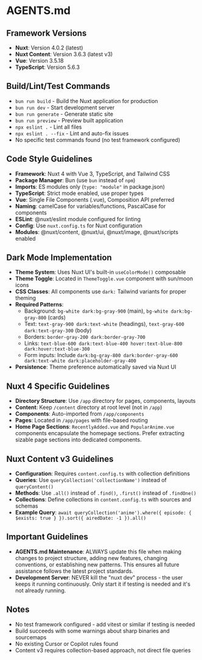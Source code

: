 # AGENTS.md

## Framework Versions

- **Nuxt**: Version 4.0.2 (latest)
- **Nuxt Content**: Version 3.6.3 (latest v3)
- **Vue**: Version 3.5.18
- **TypeScript**: Version 5.6.3

## Build/Lint/Test Commands

- `bun run build` - Build the Nuxt application for production
- `bun run dev` - Start development server
- `bun run generate` - Generate static site
- `bun run preview` - Preview built application
- `npx eslint .` - Lint all files
- `npx eslint . --fix` - Lint and auto-fix issues
- No specific test commands found (no test framework configured)

## Code Style Guidelines

- **Framework**: Nuxt 4 with Vue 3, TypeScript, and Tailwind CSS
- **Package Manager**: Bun (use `bun` instead of `npm`)
- **Imports**: ES modules only (`type: "module"` in package.json)
- **TypeScript**: Strict mode enabled, use proper types
- **Vue**: Single File Components (.vue), Composition API preferred
- **Naming**: camelCase for variables/functions, PascalCase for components
- **ESLint**: @nuxt/eslint module configured for linting
- **Config**: Use `nuxt.config.ts` for Nuxt configuration
- **Modules**: @nuxt/content, @nuxt/ui, @nuxt/image, @nuxt/scripts enabled

## Dark Mode Implementation

- **Theme System**: Uses Nuxt UI's built-in `useColorMode()` composable
- **Theme Toggle**: Located in `ThemeToggle.vue` component with sun/moon icons
- **CSS Classes**: All components use `dark:` Tailwind variants for proper theming
- **Required Patterns**:
  - Background: `bg-white dark:bg-gray-900` (main), `bg-white dark:bg-gray-800` (cards)
  - Text: `text-gray-900 dark:text-white` (headings), `text-gray-600 dark:text-gray-300` (body)
  - Borders: `border-gray-200 dark:border-gray-700`
  - Links: `text-blue-600 dark:text-blue-400 hover:text-blue-800 dark:hover:text-blue-300`
  - Form inputs: Include `dark:bg-gray-800 dark:border-gray-600 dark:text-white dark:placeholder-gray-400`
- **Persistence**: Theme preference automatically saved via Nuxt UI

## Nuxt 4 Specific Guidelines

- **Directory Structure**: Use `/app` directory for pages, components, layouts
- **Content**: Keep `/content` directory at root level (not in `/app`)
- **Components**: Auto-imported from `/app/components`
- **Pages**: Located in `/app/pages` with file-based routing
 - **Home Page Sections**: `RecentlyAdded.vue` and `PopularAnime.vue` components encapsulate the homepage sections. Prefer extracting sizable page sections into dedicated components.

## Nuxt Content v3 Guidelines

- **Configuration**: Requires `content.config.ts` with collection definitions
- **Queries**: Use `queryCollection('collectionName')` instead of `queryContent()`
- **Methods**: Use `.all()` instead of `.find()`, `.first()` instead of `.findOne()`
- **Collections**: Define collections in `content.config.ts` with sources and schemas
- **Example Query**: `await queryCollection('anime').where({ episode: { $exists: true } }).sort({ airedDate: -1 }).all()`

## Important Guidelines

- **AGENTS.md Maintenance**: ALWAYS update this file when making changes to project structure, adding new features, changing conventions, or establishing new patterns. This ensures all future assistance follows the latest project standards.
- **Development Server**: NEVER kill the "nuxt dev" process - the user keeps it running continuously. Only start it if testing is needed and it's not already running.

## Notes

- No test framework configured - add vitest or similar if testing is needed
- Build succeeds with some warnings about sharp binaries and sourcemaps
- No existing Cursor or Copilot rules found
- Content v3 requires collection-based approach, not direct file queries
